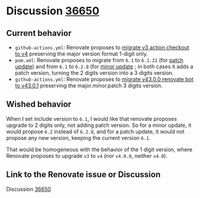 # Discussion [36650](https://github.com/renovatebot/renovate/discussions/36650)

## Current behavior

- `github-actions.yml`: Renovate proposes to [migrate v3 action checkout to v4](https://github.com/guilhem-martin/renovate-omit-patch-version/actions/runs/15851512827/job/44685935010#step:3:588) preserving the major version format 1-digit only.
- `pom.xml`: Renovate proposes to migrate from `6.1` to `6.1.21` (for [patch update](https://github.com/guilhem-martin/renovate-omit-patch-version/actions/runs/15851512827/job/44685935010#step:3:678)) and from `6.1` to `6.2.8` (for [minor update](https://github.com/guilhem-martin/renovate-omit-patch-version/actions/runs/15851512827/job/44685935010#step:3:692) ; in both cases it adds a patch version, turning the 2 digits version into a 3 digits version.
- `github-actions.yml`: Renovate proposes to [migrate v43.0.0 renovate bot to v43.0.1](https://github.com/guilhem-martin/renovate-omit-patch-version/actions/runs/15851512827/job/44685935010#step:3:624) preserving the major.minor.patch 3 digits version.

## Wished behavior

When I set include version to `6.1`, I would like that renovate proposes upgrade to 2 digits only, not adding patch version.
So for a minor update, it would propose `6.2` instead of `6.2.8`, and for a patch update, it would not propose any new version, keeping the current version `6.1`.

That would be homogeneous with the behavior of the 1 digit version, where Renovate proposes to upgrade `v3` to `v4` (nor `v4.0.0`, neither `v4.0`).

## Link to the Renovate issue or Discussion

Discussion [36650](https://github.com/renovatebot/renovate/discussions/36650)
